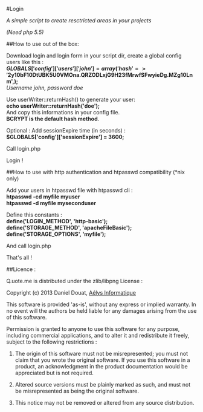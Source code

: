 #Login

*A simple script to create resctricted areas in your projects*

_(Need php 5.5)_

##How to use out of the box:

Download login and login form in your script dir, create a global config users like this :  
**$GLOBALS['config']['users']['john'] = array('hash' => '$2y$10$bF10DtUBK5U0VMOna.QRZODLxjG9H23fMrwfSFwyieDg.MZg10Lnm',);**  
_Username john, password doe_

Use userWriter::returnHash() to generate your user:  
**echo userWriter::returnHash('doe');**  
And copy this informations in your config file.  
**BCRYPT is the default hash method**. 

Optional : Add sessionExpire time (in seconds) :  
**$GLOBALS['config']['sessionExpire'] = 3600;**

Call login.php  

Login !  

##How to use with http authentication and htpasswd compatibility (*nix only)

Add your users in htpasswd file with htpasswd cli :  
**htpasswd -cd myfile myuser**  
**htpasswd -d myfile myseconduser**  

Define this constants :  
**define('LOGIN_METHOD', 'http-basic');**  
**define('STORAGE_METHOD', 'apacheFileBasic');**  
**define('STORAGE_OPTIONS', 'myfile');**

And call login.php  

That's all !  

##Licence :

Q.uote.me is distributed under the zlib/libpng License :

Copyright (c) 2013 Daniel Douat, [Aélys Informatique](http://aelys-info.fr)

This software is provided 'as-is', without any express or implied warranty. In no event will the authors be held liable for any damages arising from the use of this software.  

Permission is granted to anyone to use this software for any purpose, including commercial applications, and to alter it and redistribute it freely, subject to the following restrictions :  

1. The origin of this software must not be misrepresented; you must not claim that you wrote the original software. If you use this software in a product, an acknowledgment in the product documentation would be appreciated but is not required.  

2. Altered source versions must be plainly marked as such, and must not be misrepresented as being the original software.  

3. This notice may not be removed or altered from any source distribution.
